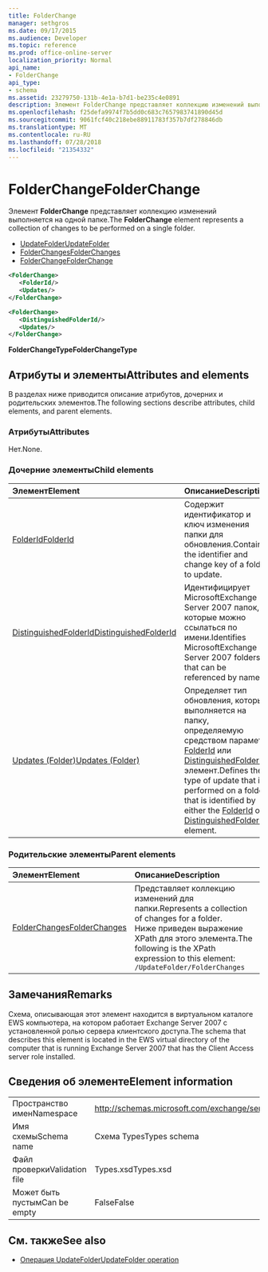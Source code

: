 ```yaml
---
title: FolderChange
manager: sethgros
ms.date: 09/17/2015
ms.audience: Developer
ms.topic: reference
ms.prod: office-online-server
localization_priority: Normal
api_name:
- FolderChange
api_type:
- schema
ms.assetid: 23279750-131b-4e1a-b7d1-be235c4e0891
description: Элемент FolderChange представляет коллекцию изменений выполняется на одной папке.
ms.openlocfilehash: f25defa9974f7b5dd0c683c7657983741890d45d
ms.sourcegitcommit: 9061fcf40c218ebe88911783f357b7df278846db
ms.translationtype: MT
ms.contentlocale: ru-RU
ms.lasthandoff: 07/28/2018
ms.locfileid: "21354332"
---
```

# <a name="folderchange"></a><span data-ttu-id="77cf2-103">FolderChange</span><span class="sxs-lookup"><span data-stu-id="77cf2-103">FolderChange</span></span>

<span data-ttu-id="77cf2-104">Элемент **FolderChange** представляет коллекцию изменений выполняется на одной папке.</span><span class="sxs-lookup"><span data-stu-id="77cf2-104">The **FolderChange** element represents a collection of changes to be performed on a single folder.</span></span> 
  
- [<span data-ttu-id="77cf2-105">UpdateFolder</span><span class="sxs-lookup"><span data-stu-id="77cf2-105">UpdateFolder</span></span>](updatefolder.md) 
- [<span data-ttu-id="77cf2-106">FolderChanges</span><span class="sxs-lookup"><span data-stu-id="77cf2-106">FolderChanges</span></span>](folderchanges.md) 
- [<span data-ttu-id="77cf2-107">FolderChange</span><span class="sxs-lookup"><span data-stu-id="77cf2-107">FolderChange</span></span>](folderchange.md)
  
```xml
<FolderChange>
   <FolderId/>
   <Updates/>
</FolderChange>
```

```xml
<FolderChange>
   <DistinguishedFolderId/>
   <Updates/>
</FolderChange>
```

<span data-ttu-id="77cf2-108">**FolderChangeType**</span><span class="sxs-lookup"><span data-stu-id="77cf2-108">**FolderChangeType**</span></span>

## <a name="attributes-and-elements"></a><span data-ttu-id="77cf2-109">Атрибуты и элементы</span><span class="sxs-lookup"><span data-stu-id="77cf2-109">Attributes and elements</span></span>

<span data-ttu-id="77cf2-110">В разделах ниже приводится описание атрибутов, дочерних и родительских элементов.</span><span class="sxs-lookup"><span data-stu-id="77cf2-110">The following sections describe attributes, child elements, and parent elements.</span></span>
  
### <a name="attributes"></a><span data-ttu-id="77cf2-111">Атрибуты</span><span class="sxs-lookup"><span data-stu-id="77cf2-111">Attributes</span></span>

<span data-ttu-id="77cf2-112">Нет.</span><span class="sxs-lookup"><span data-stu-id="77cf2-112">None.</span></span>
  
### <a name="child-elements"></a><span data-ttu-id="77cf2-113">Дочерние элементы</span><span class="sxs-lookup"><span data-stu-id="77cf2-113">Child elements</span></span>

|<span data-ttu-id="77cf2-114">**Элемент**</span><span class="sxs-lookup"><span data-stu-id="77cf2-114">**Element**</span></span>|<span data-ttu-id="77cf2-115">**Описание**</span><span class="sxs-lookup"><span data-stu-id="77cf2-115">**Description**</span></span>|
|:-----|:-----|
|[<span data-ttu-id="77cf2-116">FolderId</span><span class="sxs-lookup"><span data-stu-id="77cf2-116">FolderId</span></span>](folderid.md) <br/> |<span data-ttu-id="77cf2-117">Содержит идентификатор и ключ изменения папки для обновления.</span><span class="sxs-lookup"><span data-stu-id="77cf2-117">Contains the identifier and change key of a folder to update.</span></span>  <br/> |
|[<span data-ttu-id="77cf2-118">DistinguishedFolderId</span><span class="sxs-lookup"><span data-stu-id="77cf2-118">DistinguishedFolderId</span></span>](distinguishedfolderid.md) <br/> |<span data-ttu-id="77cf2-119">Идентифицирует MicrosoftExchange Server 2007 папок, которые можно ссылаться по имени.</span><span class="sxs-lookup"><span data-stu-id="77cf2-119">Identifies MicrosoftExchange Server 2007 folders that can be referenced by name.</span></span>  <br/> |
|[<span data-ttu-id="77cf2-120">Updates (Folder)</span><span class="sxs-lookup"><span data-stu-id="77cf2-120">Updates (Folder)</span></span>](updates-folder.md) <br/> |<span data-ttu-id="77cf2-121">Определяет тип обновления, который выполняется на папку, определяемую средством параметр [FolderId](folderid.md) или [DistinguishedFolderId](distinguishedfolderid.md) элемент.</span><span class="sxs-lookup"><span data-stu-id="77cf2-121">Defines the type of update that is performed on a folder that is identified by either the [FolderId](folderid.md) or [DistinguishedFolderId](distinguishedfolderid.md) element.</span></span>  <br/> |
   
### <a name="parent-elements"></a><span data-ttu-id="77cf2-122">Родительские элементы</span><span class="sxs-lookup"><span data-stu-id="77cf2-122">Parent elements</span></span>

|<span data-ttu-id="77cf2-123">**Элемент**</span><span class="sxs-lookup"><span data-stu-id="77cf2-123">**Element**</span></span>|<span data-ttu-id="77cf2-124">**Описание**</span><span class="sxs-lookup"><span data-stu-id="77cf2-124">**Description**</span></span>|
|:-----|:-----|
|[<span data-ttu-id="77cf2-125">FolderChanges</span><span class="sxs-lookup"><span data-stu-id="77cf2-125">FolderChanges</span></span>](folderchanges.md) <br/> |<span data-ttu-id="77cf2-126">Представляет коллекцию изменений для папки.</span><span class="sxs-lookup"><span data-stu-id="77cf2-126">Represents a collection of changes for a folder.</span></span>  <br/> <span data-ttu-id="77cf2-127">Ниже приведен выражение XPath для этого элемента.</span><span class="sxs-lookup"><span data-stu-id="77cf2-127">The following is the XPath expression to this element:</span></span>  <br/>  `/UpdateFolder/FolderChanges` <br/> |
   
## <a name="remarks"></a><span data-ttu-id="77cf2-128">Замечания</span><span class="sxs-lookup"><span data-stu-id="77cf2-128">Remarks</span></span>

<span data-ttu-id="77cf2-129">Схема, описывающая этот элемент находится в виртуальном каталоге EWS компьютера, на котором работает Exchange Server 2007 с установленной ролью сервера клиентского доступа.</span><span class="sxs-lookup"><span data-stu-id="77cf2-129">The schema that describes this element is located in the EWS virtual directory of the computer that is running Exchange Server 2007 that has the Client Access server role installed.</span></span>
  
## <a name="element-information"></a><span data-ttu-id="77cf2-130">Сведения об элементе</span><span class="sxs-lookup"><span data-stu-id="77cf2-130">Element information</span></span>

|||
|:-----|:-----|
|<span data-ttu-id="77cf2-131">Пространство имен</span><span class="sxs-lookup"><span data-stu-id="77cf2-131">Namespace</span></span>  <br/> |http://schemas.microsoft.com/exchange/services/2006/types  <br/> |
|<span data-ttu-id="77cf2-132">Имя схемы</span><span class="sxs-lookup"><span data-stu-id="77cf2-132">Schema name</span></span>  <br/> |<span data-ttu-id="77cf2-133">Схема Types</span><span class="sxs-lookup"><span data-stu-id="77cf2-133">Types schema</span></span>  <br/> |
|<span data-ttu-id="77cf2-134">Файл проверки</span><span class="sxs-lookup"><span data-stu-id="77cf2-134">Validation file</span></span>  <br/> |<span data-ttu-id="77cf2-135">Types.xsd</span><span class="sxs-lookup"><span data-stu-id="77cf2-135">Types.xsd</span></span>  <br/> |
|<span data-ttu-id="77cf2-136">Может быть пустым</span><span class="sxs-lookup"><span data-stu-id="77cf2-136">Can be empty</span></span>  <br/> |<span data-ttu-id="77cf2-137">False</span><span class="sxs-lookup"><span data-stu-id="77cf2-137">False</span></span>  <br/> |
   
## <a name="see-also"></a><span data-ttu-id="77cf2-138">См. также</span><span class="sxs-lookup"><span data-stu-id="77cf2-138">See also</span></span>

- [<span data-ttu-id="77cf2-139">Операция UpdateFolder</span><span class="sxs-lookup"><span data-stu-id="77cf2-139">UpdateFolder operation</span></span>](updatefolder-operation.md)

